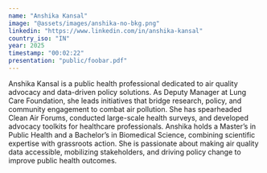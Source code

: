 ```yaml
---
name: "Anshika Kansal"
image: "@assets/images/anshika-no-bkg.png"
linkedin: "https://www.linkedin.com/in/anshika-kansal"
country_iso: "IN"
year: 2025
timestamp: "00:02:22"
presentation: "public/foobar.pdf"
---
```


Anshika Kansal is a public health professional dedicated to air quality advocacy and data-driven policy solutions. As Deputy Manager at Lung Care Foundation, she leads initiatives that bridge research, policy, and community engagement to combat air pollution. She has spearheaded Clean Air Forums, conducted large-scale health surveys, and developed advocacy toolkits for healthcare professionals. Anshika holds a Master’s in Public Health and a Bachelor’s in Biomedical Science, combining scientific expertise with grassroots action. She is passionate about making air quality data accessible, mobilizing stakeholders, and driving policy change to improve public health outcomes.
